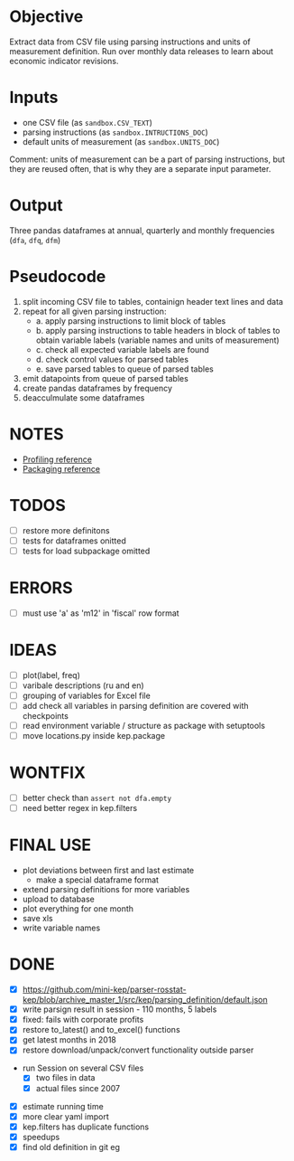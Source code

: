 Objective
=========

Extract data from CSV file using parsing instructions and units of measurement definition. 
Run over monthly data releases to learn about economic indicator revisions.

Inputs
======

- one CSV file (as `sandbox.CSV_TEXT`)
- parsing instructions (as `sandbox.INTRUCTIONS_DOC`)
- default units of measurement (as `sandbox.UNITS_DOC`)

Comment: units of measurement can be a part of parsing instructions, 
         but they are reused often, that is why they are a separate 
         input parameter. 

Output
======

Three pandas dataframes at annual, quarterly and monthly frequencies 
(`dfa`, `dfq`, `dfm`)

    
Pseudocode
==========

1. split incoming CSV file to tables, containign header text lines and data
2. repeat for all given parsing instruction: 
   -  a. apply parsing instructions to limit block of tables 
    - b. apply parsing instructions to table headers in block of tables 
         to obtain variable labels (variable names and units of measurement) 
    - c. check all expected variable labels are found 
    - d. check control values for parsed tables   
    - e. save parsed tables to queue of parsed tables
3. emit datapoints from queue of parsed tables
4. create pandas dataframes by frequency
5. deacculmulate some dataframes

NOTES
=====
- [Profiling reference](https://www.blog.pythonlibrary.org/2016/05/24/python-101-an-intro-to-benchmarking-your-code)
- [Packaging reference](http://python-packaging.readthedocs.io/en/latest/testing.html)


TODOS
=====
- [ ] restore more definitons
- [ ] tests for dataframes onitted
- [ ] tests for load subpackage omitted

ERRORS
======
- [ ] must use 'a' as 'm12' in 'fiscal' row format


IDEAS
=====
- [ ] plot(label, freq)
- [ ] varibale descriptions (ru and en)
- [ ] grouping of variables for Excel file 
- [ ] add check all variables in parsing definition are covered with checkpoints 
- [ ] read environment variable /  structure as package with setuptools
- [ ] move locations.py inside kep.package

WONTFIX
=======
- [ ] better check than `assert not dfa.empty`
- [ ] need better regex in kep.filters

FINAL USE
=========
- plot deviations between first and last estimate
  - make a special dataframe format
- extend parsing definitions for more variables
- upload to database
- plot everything for one month
- save xls
- write variable names

DONE
====
- [x] https://github.com/mini-kep/parser-rosstat-kep/blob/archive_master_1/src/kep/parsing_definition/default.json
- [x] write parsign result in session - 110 months, 5 labels
- [x] fixed: fails with corporate profits
- [x] restore to_latest() and to_excel() functions
- [x] get latest months in 2018 
- [x] restore download/unpack/convert functionality outside parser
- run Session on several CSV files
  - [x] two files in data
  - [x] actual files since 2007
- [x] estimate running time 
- [x] more clear yaml import
- [x] kep.filters has duplicate functions
- [x] speedups
- [x] find old definition in git eg 
